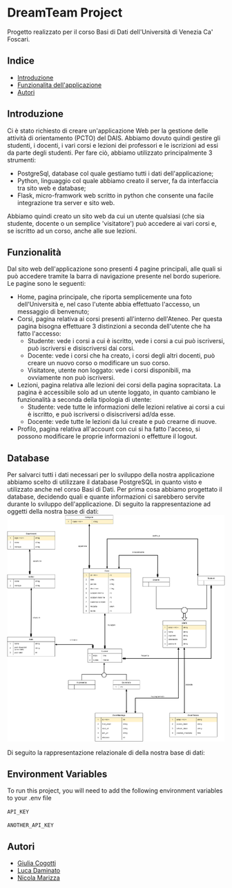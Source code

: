 
# DreamTeam Project

Progetto realizzato per il corso Basi di Dati dell'Università di Venezia Ca' Foscari.





## Indice

* [Introduzione](##Introduzione)
* [Funzionalita dell'applicazione](##Funzionalità)
* [Autori](##Autori)
## Introduzione

Ci è stato richiesto di creare un'applicazione Web per la gestione delle attività di orientamento (PCTO) del DAIS.
Abbiamo dovuto quindi gestire gli studenti, i docenti, i vari corsi e lezioni dei professori e le iscrizioni ad essi da parte degli studenti.
Per fare ciò, abbiamo utilizzato principalmente 3 strumenti:
* PostgreSql, database col quale gestiamo tutti i dati dell'applicazione;
* Python, linguaggio col quale abbiamo creato il server, fa da interfaccia tra sito web e database;
* Flask, micro-framwork web scritto in python che consente una facile integrazione tra server e sito web.

Abbiamo quindi creato un sito web da cui un utente qualsiasi (che sia studente, docente o un semplice 'visitatore') può accedere ai vari corsi e, se iscritto ad un corso, anche alle sue lezioni.
## Funzionalità

Dal sito web dell'applicazione sono presenti 4 pagine principali, alle quali si può accedere tramite la barra di navigazione presente nel bordo superiore.
Le pagine sono le seguenti:
* Home, pagina principale, che riporta semplicemente una foto dell'Università e, nel caso l'utente abbia effettuato l'accesso, un messaggio di benvenuto;
* Corsi, pagina relativa ai corsi presenti all'interno dell'Ateneo. Per questa pagina bisogna effettuare 3 distinzioni a seconda dell'utente che ha fatto l'accesso:
    * Studente: vede i corsi a cui è iscritto, vede i corsi a cui può iscriversi, può iscriversi e disiscriversi dai corsi.
    * Docente: vede i corsi che ha creato, i corsi degli altri docenti, può creare un nuovo corso o modificare un suo corso.
    * Visitatore, utente non loggato: vede i corsi disponibili, ma ovviamente non può iscriversi.
* Lezioni, pagina relativa alle lezioni dei corsi della pagina sopracitata. La pagina è accessibile solo ad un utente loggato, in quanto cambiano le funzionalità a seconda della tipologia di utente:
    * Studente: vede tutte le informazioni delle lezioni relative ai corsi a cui è iscritto, e può iscriversi o disiscriversi ad/da esse.
    * Docente: vede tutte le lezioni da lui create e può crearne di nuove.
* Profilo, pagina relativa all'account con cui si ha fatto l'acceso, si possono modificare le proprie informazioni o effetture il logout.


## Database

Per salvarci tutti i dati necessari per lo sviluppo della nostra applicazione abbiamo scelto di utilizzare il database PostgreSQL in quanto visto e utilizzato anche nel corso Basi di Dati.
Per prima cosa abbiamo progettato il database, decidendo quali e quante informazioni ci sarebbero servite durante lo sviluppo dell'applicazione.
Di seguito la rappresentazione ad oggetti della nostra base di dati:
![Rappresentazione grafica ad oggetti](https://github.com/nicolamarizza/DbProject/blob/main/docs/SchemaOggetti.png)

Di seguito la rappresentazione relazionale di della nostra base di dati:
## Environment Variables

To run this project, you will need to add the following environment variables to your .env file

`API_KEY`

`ANOTHER_API_KEY`


## Autori

- [Giulia Cogotti](https://github.com/cogotti-giulia)
- [Luca Daminato](https://github.com/daminella)
- [Nicola Marizza](https://github.com/nicolamarizza)


